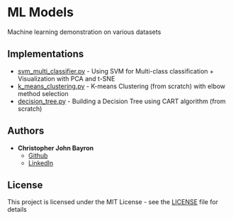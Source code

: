 # ML Models

Machine learning demonstration on various datasets

## Implementations
* [svm_multi_classifier.py](svm_multi_classifier.py) - Using SVM for Multi-class classification + Visualization with PCA and t-SNE
* [k_means_clustering.py](k_means_clustering.py) - K-means Clustering (from scratch) with elbow method selection
* [decision_tree.py](decision_tree.py) - Building a Decision Tree using CART algorithm (from scratch)

## Authors

* **Christopher John Bayron**
    * [Github](https://github.com/cjbayron)
    * [LinkedIn](https://www.linkedin.com/in/christopher-john-bayron)

## License

This project is licensed under the MIT License - see the [LICENSE](LICENSE) file for details